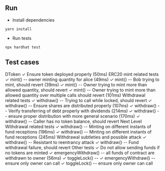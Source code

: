 ## Run
- Install dependencies
```
yarn install
```
- Run tests
```
npx hardhat test
```
## Test cases
  DToken
    ✓ Ensure token deployed properly (50ms)
    ERC20 mint related tests
      ✓ mint() -- owner minting quantity for alice (49ms)
      ✓ mint() -- Bob trying to mint, should revert (39ms)
      ✓ mint() -- Owner trying to mint more than allowed quantity, should revert
      ✓ mint() -- Owner trying to mint more than allowed quantity over multiple calls should revert (101ms)
    Withdrawal related tests
      ✓ withdraw() -- Trying to call while locked, should revert
      ✓ withdraw() -- Ensure shares are distributed properly  (107ms)
      ✓ withdraw() -- Verify transferring of debt properly with dividends  (214ms)
      ✓ withdraw() -- ensure proper distribution with more general scenario  (170ms)
      ✓ withdraw() -- Caller has no token balance,  should revert
    Next Level Withdrawal related tests
      ✓ withdraw() -- Minting on different instants of fund receptions (196ms)
      ✓ withdraw() -- Minting on different instants of fund receptions (245ms)
    Withdrawal subtleties and possible attack
      ✓ withdraw() -- Resistant to reentrancy attack
      ✓ withdraw() -- Fund withdrawal failure, should revert
    Other tests
      ✓ Do not allow sending funds if no tokens are minted
      ✓ emergencyWithdraw() -- all funds of contract are withdrawn to owner (56ms)
      ✓ toggleLock() -- 
      ✓ emergencyWithdraw() -- ensure only owner can call
      ✓ toggleLock() -- ensure only owner can call
